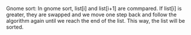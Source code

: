 
Gnome sort:
In gnome sort, list[i] and list[i+1] are commpared. If list[i] is greater, they are swapped and we move one step back
and follow the algorithm again until we reach the end of the list. This way, the list will be sorted.

